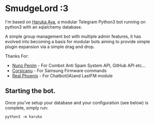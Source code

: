 # SmudgeLord :3
I'm based on [Haruka Aya](https://t.me/HarukaAyaBot), a modular Telegram Python3 bot running on python3 with an sqlalchemy database.

A simple group management bot with multiple admin features, it has evolved into becoming a basis for modular
bots aiming to provide simple plugin expansion via a simple drag and drop.

Thanks For:
* [Nuno Penim](https://github.com/nunopenim) - For Combot Anti Spam System API, GitHub API etc...
* [Corsicanu](https://github.com/corsicanu) - For Samsung Firmware commands
* [Real Phoenix](https://github.com/rsktg) - For Chatbot(IA)and LastFM module
## Starting the bot.

Once you've setup your database and your configuration (see below) is complete, simply run:

`python3 -m haruka`
